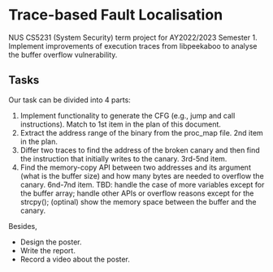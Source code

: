 # Trace-based Fault Localisation
 NUS CS5231 (System Security) term project for AY2022/2023 Semester 1. Implement improvements of execution traces from libpeekaboo to analyse the buffer overflow vulnerability.

## Tasks

Our task can be divided into 4 parts:
1. Implement functionality to generate the CFG (e.g., jump and call instructions). Match to 1st item in the plan of this document.
2. Extract the address range of the binary from the proc_map file. 2nd item in the plan.
3. Differ two traces to find the address of the broken canary and then find the instruction that initially writes to the canary. 3rd-5nd item.
4. Find the memory-copy API between two addresses and its argument (what is the buffer size) and how many bytes are needed to overflow the canary. 6nd-7nd item. TBD: handle the case of more variables except for the buffer array; handle other APIs or overflow reasons except for the strcpy(); (optinal) show the memory space between the buffer and the canary.

Besides,
- Design the poster. 
- Write the report.
- Record a video about the poster.
